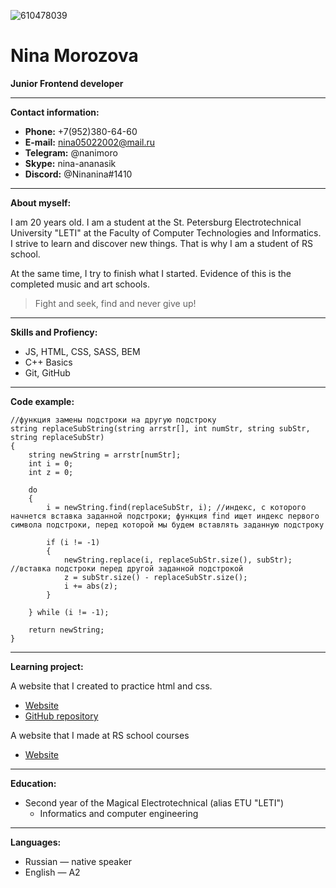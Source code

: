 ![610478039](https://user-images.githubusercontent.com/57724541/160100611-9d4fd009-b95f-4052-aa9b-1be65d8acee1.jpeg) 
# Nina Morozova

**Junior Frontend developer**

---

**Contact information:**
* **Phone:** +7(952)380-64-60
* **E-mail:** nina05022002@mail.ru
* **Telegram:** @nanimoro
* **Skype:** nina-ananasik
* **Discord:** @Ninanina#1410

---

**About myself:**

I am 20 years old. I am a student at the St. Petersburg Electrotechnical University "LETI" at the Faculty of Computer Technologies and Informatics. I strive to learn and discover new things. That is why I am a student of RS school.

At the same time, I try to finish what I started. Evidence of this is the completed music and art schools.
> Fight and seek, find and never give up!

---

**Skills and Profiency:**
* JS, HTML, CSS, SASS, BEM
* C++ Basics
* Git, GitHub

---

**Code example:**
```
//функция замены подстроки на другую подстроку
string replaceSubString(string arrstr[], int numStr, string subStr, string replaceSubStr)
{
	string newString = arrstr[numStr];
	int i = 0;
	int z = 0;

	do
	{
		i = newString.find(replaceSubStr, i); //индекс, с которого начнется вставка заданной подстроки; функция find ищет индекс первого символа подстроки, перед которой мы будем вставлять заданную подстроку

		if (i != -1)
		{
			newString.replace(i, replaceSubStr.size(), subStr);      //вставка подстроки перед другой заданной подстрокой
			z = subStr.size() - replaceSubStr.size();
			i += abs(z); 
		}

	} while (i != -1);

	return newString;
}
```

---

**Learning project:**

A website that I created to practice html and css.

* [Website](https://naninanina.github.io/Painting-1920-1930/)
* [GitHub repository](https://github.com/Naninanina/Painting-1920-1930)

A website that I made at RS school courses

* [Website](https://rolling-scopes-school.github.io/naninanina-JSFE2022Q1/shelter/)

---

**Education:**

* Second year of the Magical Electrotechnical (alias ETU "LETI")
	+ Informatics and computer engineering

---

**Languages:**

* Russian — native speaker
* English — A2
